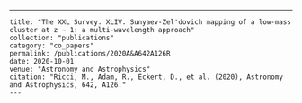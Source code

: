 ---
    title: "The XXL Survey. XLIV. Sunyaev-Zel'dovich mapping of a low-mass cluster at z ∼ 1: a multi-wavelength approach"
    collection: "publications"
    category: "co_papers"
    permalink: /publications/2020A&A642A126R
    date: 2020-10-01
    venue: "Astronomy and Astrophysics"
    citation: "Ricci, M., Adam, R., Eckert, D., et al. (2020), Astronomy and Astrophysics, 642, A126."
    ---